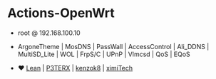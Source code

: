# Actions-OpenWrt

- root  @  192.168.100.10
- ArgoneTheme  |  MosDNS |  PassWall | AccessControl | Ali_DDNS | MultiSD_Lite | WOL | FrpS/C | UPnP | Vlmcsd | QoS | EQoS

- ❤️  [Lean](https://github.com/coolsnowwolf/lede) |  [P3TERX](https://github.com/P3TERX/Actions-OpenWrt)  |  [kenzok8](https://github.com/kenzok8) |  [ximiTech ](https://github.com/ximiTech)
